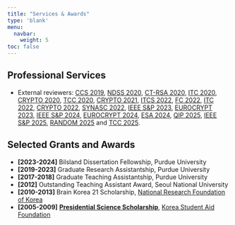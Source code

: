 ```yaml
---
title: "Services & Awards"
type: 'blank'
menu:
  navbar:
    weight: 5
toc: false
---
```


## Professional Services

- External reviewers: [CCS 2019](https://www.sigsac.org/ccs/CCS2019/), [NDSS 2020](https://www.ndss-symposium.org/ndss2020/), [CT-RSA 2020](https://sites.google.com/view/ctrsa2020/home), [ITC 2020](https://itcrypto.github.io/), [CRYPTO 2020](https://crypto.iacr.org/2020/), [TCC 2020](https://tcc.iacr.org/2020/), [CRYPTO 2021](https://crypto.iacr.org/2021/), [ITCS 2022](http://itcs-conf.org/index.html), [FC 2022](https://fc22.ifca.ai/index.html), [ITC 2022](https://itcrypto.github.io/2022/), [CRYPTO 2022](https://crypto.iacr.org/2022/), [SYNASC 2022](https://synasc.ro/2022/), [IEEE S&P 2023](https://www.ieee-security.org/TC/SP2023/), [EUROCRYPT 2023](https://eurocrypt.iacr.org/2023/), [IEEE S&P 2024](https://sp2024.ieee-security.org), [EUROCRYPT 2024](https://eurocrypt.iacr.org/2024/), [ESA 2024](https://algo-conference.org/2024/esa/), [QIP 2025](https://rsvp.duke.edu/event/qip2025/summary), [IEEE S&P 2025](https://sp2025.ieee-security.org), [RANDOM 2025](https://randomconference.com/) and [TCC 2025](https://tcc.iacr.org/2025/).

## Selected Grants and Awards

- **[2023-2024]** Bilsland Dissertation Fellowship, Purdue University
- **[2019-2023]** Graduate Research Assistantship, Purdue University
- **[2017-2018]** Graduate Teaching Assistantship, Purdue University
- **[2012]** Outstanding Teaching Assistant Award, Seoul National University
- **[2010-2013]** Brain Korea 21 Scholarship, [National Research Foundation of Korea](https://www.nrf.re.kr/eng/index)
- **[2005-2009]** [**Presidential Science Scholarship**](https://www.kosaf.go.kr/eng/jsp/aid/aid02_01_01.jsp?ttab1=2), [Korea Student Aid Foundation](https://www.kosaf.go.kr/eng/jsp/main.jsp)
